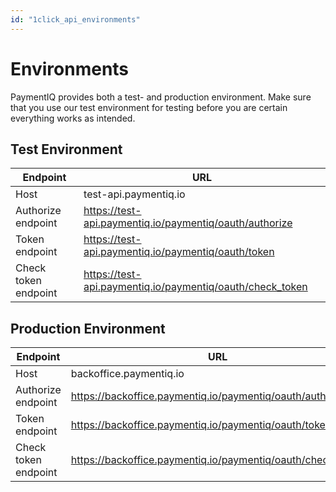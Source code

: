 ```yaml
---
id: "1click_api_environments"
---
```


# Environments

PaymentIQ provides both a test- and production environment. Make sure that you use our test environment for testing before you are certain everything works as intended.


## Test Environment

| Endpoint             | URL                                                       |
|----------------------|-----------------------------------------------------------|
| Host                 | test-api.paymentiq.io                                     |
| Authorize endpoint   | https://test-api.paymentiq.io/paymentiq/oauth/authorize   |
| Token endpoint       | https://test-api.paymentiq.io/paymentiq/oauth/token       |
| Check token endpoint | https://test-api.paymentiq.io/paymentiq/oauth/check_token |

## Production Environment

| Endpoint             | URL                                                         |
|----------------------|-------------------------------------------------------------|
| Host                 | backoffice.paymentiq.io                                     |
| Authorize endpoint   | https://backoffice.paymentiq.io/paymentiq/oauth/authorize   |
| Token endpoint       | https://backoffice.paymentiq.io/paymentiq/oauth/token       |
| Check token endpoint | https://backoffice.paymentiq.io/paymentiq/oauth/check_token |
